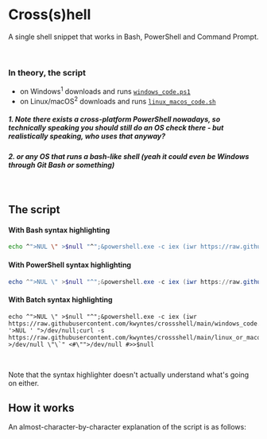 # Cross(s)hell
A single shell snippet that works in Bash, PowerShell and Command Prompt.

<br>


### In theory, the script

* on Windows<sup>1</sup> downloads and runs [`windows_code.ps1`](windows_code.ps1)
* on Linux/macOS<sup>2</sup> downloads and runs [`linux_macos_code.sh`](linux_macos_code.sh)

##### 1. Note there exists a cross-platform PowerShell nowadays, so technically speaking you should still do an OS check there - but realistically speaking, who uses that anyway?
##### 2. or any OS that runs a bash-like shell (yeah it could even be Windows through Git Bash or something)

<br>


## The script

#### With Bash syntax highlighting
```bash
echo ^">NUL \" >$null "^";&powershell.exe -c iex (iwr https://raw.githubusercontent.com/kwyntes/crossshell/main/windows_code.ps1);&echo '>NUL ' ">/dev/null;curl -s https://raw.githubusercontent.com/kwyntes/crossshell/main/linux_or_macos_code.sh|sh;echo >/dev/null \"\`" <#\"">/dev/null #>>$null
```
#### With PowerShell syntax highlighting
```powershell
echo ^">NUL \" >$null "^";&powershell.exe -c iex (iwr https://raw.githubusercontent.com/kwyntes/crossshell/main/windows_code.ps1);&echo '>NUL ' ">/dev/null;curl -s https://raw.githubusercontent.com/kwyntes/crossshell/main/linux_or_macos_code.sh|sh;echo >/dev/null \"\`" <#\"">/dev/null #>>$null
```
#### With Batch syntax highlighting
```batch
echo ^">NUL \" >$null "^";&powershell.exe -c iex (iwr https://raw.githubusercontent.com/kwyntes/crossshell/main/windows_code.ps1);&echo '>NUL ' ">/dev/null;curl -s https://raw.githubusercontent.com/kwyntes/crossshell/main/linux_or_macos_code.sh|sh;echo >/dev/null \"\`" <#\"">/dev/null #>>$null
```

<br>

Note that the syntax highlighter doesn't actually understand what's going on either.


## How it works

An almost-character-by-character explanation of the script is as follows:
